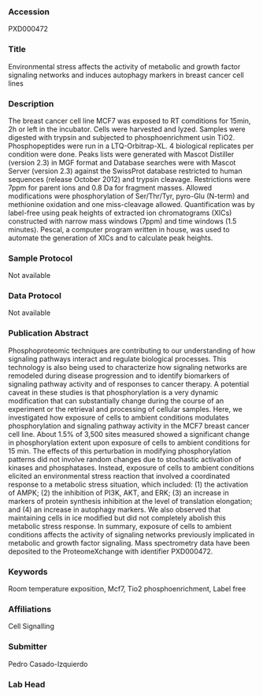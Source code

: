 ### Accession
PXD000472

### Title
Environmental stress affects the activity of metabolic and growth factor signaling networks and induces autophagy markers in breast cancer cell lines

### Description
The breast cancer cell line MCF7 was exposed to RT comditions for 15min, 2h or left in the incubator. Cells were harvested and lyzed. Samples were digested with trypsin and subjected to phosphoenrichment usin TiO2. Phosphopeptides were run in a LTQ-Orbitrap-XL. 4 biological replicates per condition were done. Peaks lists were generated with Mascot Distiller (version 2.3) in MGF format and Database searches were with Mascot Server (version 2.3) against the SwissProt database restricted to human sequences (release October 2012) and trypsin cleavage. Restrictions were 7ppm for parent ions and 0.8 Da for fragment masses. Allowed modifications were phosphorylation of Ser/Thr/Tyr, pyro-Glu (N-term) and methionine oxidation and one miss-cleavage allowed. Quantification was by label-free using peak heights of extracted ion chromatograms (XICs) constructed with narrow mass windows (7ppm) and time windows (1.5 minutes). Pescal, a computer program written in house, was used to automate the generation of XICs and to calculate peak heights.

### Sample Protocol
Not available

### Data Protocol
Not available

### Publication Abstract
Phosphoproteomic techniques are contributing to our understanding of how signaling pathways interact and regulate biological processes. This technology is also being used to characterize how signaling networks are remodeled during disease progression and to identify biomarkers of signaling pathway activity and of responses to cancer therapy. A potential caveat in these studies is that phosphorylation is a very dynamic modification that can substantially change during the course of an experiment or the retrieval and processing of cellular samples. Here, we investigated how exposure of cells to ambient conditions modulates phosphorylation and signaling pathway activity in the MCF7 breast cancer cell line. About 1.5% of 3,500 sites measured showed a significant change in phosphorylation extent upon exposure of cells to ambient conditions for 15 min. The effects of this perturbation in modifying phosphorylation patterns did not involve random changes due to stochastic activation of kinases and phosphatases. Instead, exposure of cells to ambient conditions elicited an environmental stress reaction that involved a coordinated response to a metabolic stress situation, which included: (1) the activation of AMPK; (2) the inhibition of PI3K, AKT, and ERK; (3) an increase in markers of protein synthesis inhibition at the level of translation elongation; and (4) an increase in autophagy markers. We also observed that maintaining cells in ice modified but did not completely abolish this metabolic stress response. In summary, exposure of cells to ambient conditions affects the activity of signaling networks previously implicated in metabolic and growth factor signaling. Mass spectrometry data have been deposited to the ProteomeXchange with identifier PXD000472.

### Keywords
Room temperature exposition, Mcf7, Tio2 phosphoenrichment, Label free

### Affiliations
Cell Signalling

### Submitter
Pedro Casado-Izquierdo

### Lab Head


